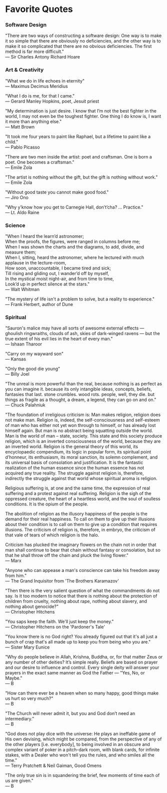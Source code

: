 Favorite Quotes
===============

### Software Design

"There are two ways of constructing a software design: One way is to make it so simple that there are obviously no deficiencies, and the other way is to make it so complicated that there are no obvious deficiencies. The first method is far more difficult."  
— Sir Charles Antony Richard Hoare

### Art & Creativity

"What we do in life echoes in eternity"  
— Maximus Decimus Meridius

"What I do is me, for that I came."  
— Gerard Manley Hopkins, poet, Jesuit priest

"My determination is just desire. I know that I’m not the best fighter in the world, I may not even be the toughest fighter. One thing I do know is, I want it more than anything else."  
— Matt Brown

"It took me four years to paint like Raphael, but a lifetime to paint like a child."  
— Pablo Picasso

"There are two men inside the artist: poet and craftsman. One is born a poet. One becomes a craftsman."  
— Emile Zola

"The artist is nothing without the gift,
but the gift is nothing without work."  
— Emile Zola

"Without good taste you cannot make good food."  
— Jiro Ono

"Why y’know how you get to Carnegie Hall, don’t’cha? ... Practice."  
— Lt. Aldo Raine

### Science

"When I heard the learn’d astronomer;	 
When the proofs, the figures, were ranged in columns before me;	 
When I was shown the charts and the diagrams, to add, divide, and measure them;	 
When I, sitting, heard the astronomer, where he lectured with much applause in the lecture-room,	 
How soon, unaccountable, I became tired and sick;  
Till rising and gliding out, I wander’d off by myself,	  
In the mystical moist night-air, and from time to time,	 
Look’d up in perfect silence at the stars."  
— Walt Whitman  

"The mystery of life isn't a problem to solve, but a reality to experience."  
— Frank Herbert, author of Dune


### Spiritual

"Sauron's malice may have all sorts of awesome external effects — ghoulish ringwraiths, clouds of ash, skies of dark-winged ravens — but the true extent of his evil lies in the heart of every man."  
— Ishaan Tharoor  

"Carry on my wayward son"  
— Kansas  

"Only the good die young"  
— Billy Joel  

"The unreal is more powerful than the real, because nothing is as perfect as you can imagine it. because its only intangible ideas, concepts, beliefs, fantasies that last. stone crumbles. wood rots. people, well, they die. but things as fragile as a thought, a dream, a legend, they can go on and on."  
— Chuck Palahniuk


"The foundation of irreligious criticism is: Man makes religion, religion does not make man. Religion is, indeed, the self-consciousness and self-esteem of man who has either not yet won through to himself, or has already lost himself again. But man is no abstract being squatting outside the world. Man is the world of man – state, society. This state and this society produce religion, which is an inverted consciousness of the world, because they are an inverted world. Religion is the general theory of this world, its encyclopaedic compendium, its logic in popular form, its spiritual point d’honneur, its enthusiasm, its moral sanction, its solemn complement, and its universal basis of consolation and justification. It is the fantastic realization of the human essence since the human essence has not acquired any true reality. The struggle against religion is, therefore, indirectly the struggle against that world whose spiritual aroma is religion.

Religious suffering is, at one and the same time, the expression of real suffering and a protest against real suffering. Religion is the sigh of the oppressed creature, the heart of a heartless world, and the soul of soulless conditions. It is the opium of the people.

The abolition of religion as the illusory happiness of the people is the demand for their real happiness. To call on them to give up their illusions about their condition is to call on them to give up a condition that requires illusions. The criticism of religion is, therefore, in embryo, the criticism of that vale of tears of which religion is the halo.

Criticism has plucked the imaginary flowers on the chain not in order that man shall continue to bear that chain without fantasy or consolation, but so that he shall throw off the chain and pluck the living flower."  
— Marx

"Anyone who can appease a man's conscience can take his freedom away from him."  
— The Grand Inquisitor from 'The Brothers Karamazov'

"Then there is the very salient question of what the commandments do not say. Is it too modern to notice that there is nothing about the protection of children from cruelty, nothing about rape, nothing about slavery, and nothing about genocide?"  
— Christopher Hitchens

"You saps keep the faith. We'll just keep the money."  
— Christopher Hitchens on the 'Pardoner's Tale'

"You know there is no God right? You already figured out that it's all just a bunch of crap that's all made up to keep you from being who you are."  
— Sister Mary Eunice

"Why do people believe in Allah, Krishna, Buddha, or, for that matter Zeus or any number of other deities? It’s simple really. Beliefs are based on prayer and our desire to influence and control. Every single deity will answer your prayers in the exact same manner as God the Father — "Yes, No, or Maybe."  
— B

"How can there ever be a heaven when so many happy, good things make us hurt so very much?"  
— B  

"The Church will never admit it, but you and God don’t need an intermediary."  
— B

"God does not play dice with the universe: He plays an ineffable game of His own devising, which might be compared, from the perspective of any of the other players [i.e. everybody], to being involved in an obscure and complex variant of poker in a pitch-dark room, with blank cards, for infinite stakes, with a Dealer who won't tell you the rules, and who smiles all the time."  
— Terry Pratchett & Neil Gaiman, Good Omens

"The only true sin is in squandering the brief, few moments of time each of us are given."  
— B

